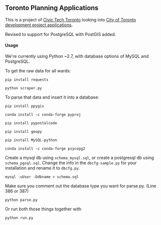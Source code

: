 ## Toronto Planning Applications

This is a project of [Civic Tech Toronto](http://civictech.ca/) looking into [City of Toronto development project applications](http://app.toronto.ca/DevelopmentApplications/mapSearchSetup.do?action=init).

Revised to support for PostgreSQL with PostGIS added.

#### Usage

We're currently using Python ~2.7, with database options of MySQL and PostgreSQL.

To get the raw data for all wards:

`pip install requests`

`python scraper.py`

To parse that data and insert it into a database:

`pip install ppygis`

`conda install -c conda-forge pyproj`

`pip install pypostalcode`

`pip install geopy`

`pip install MySQL-python`

`conda install -c conda-forge psycopg2`

Create a mysql db using `schema_mysql.sql`, or create a postgresql db using `schema_pgsql.sql`.  Change the info in the `dbcfg-sample.py` for your installation and rename it to `dbcfg.py`.

`mysql -uUser -Ddbname < schema.sql`

Make sure you comment out the database type you want for parse.py. (Line 386 or 387)

`python parse.py`

Or run both those things together with

`python run.py`


